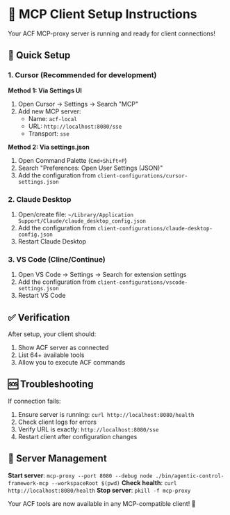 # 🔧 MCP Client Setup Instructions

Your ACF MCP-proxy server is running and ready for client connections!

## 🚀 Quick Setup

### 1. **Cursor** (Recommended for development)

**Method 1: Via Settings UI**
1. Open Cursor → Settings → Search "MCP"
2. Add new MCP server:
   - Name: `acf-local`
   - URL: `http://localhost:8080/sse`
   - Transport: `sse`

**Method 2: Via settings.json**
1. Open Command Palette (`Cmd+Shift+P`)
2. Search "Preferences: Open User Settings (JSON)"
3. Add the configuration from `client-configurations/cursor-settings.json`

### 2. **Claude Desktop**

1. Open/create file: `~/Library/Application Support/Claude/claude_desktop_config.json`
2. Add the configuration from `client-configurations/claude-desktop-config.json`
3. Restart Claude Desktop

### 3. **VS Code (Cline/Continue)**

1. Open VS Code → Settings → Search for extension settings
2. Add the configuration from `client-configurations/vscode-settings.json`
3. Restart VS Code

## ✅ Verification

After setup, your client should:
1. Show ACF server as connected
2. List 64+ available tools
3. Allow you to execute ACF commands

## 🆘 Troubleshooting

If connection fails:
1. Ensure server is running: `curl http://localhost:8080/health`
2. Check client logs for errors
3. Verify URL is exactly: `http://localhost:8080/sse`
4. Restart client after configuration changes

## 🔄 Server Management

**Start server**: `mcp-proxy --port 8080 --debug node ./bin/agentic-control-framework-mcp --workspaceRoot $(pwd)`
**Check health**: `curl http://localhost:8080/health`
**Stop server**: `pkill -f mcp-proxy`

Your ACF tools are now available in any MCP-compatible client! 🎉
